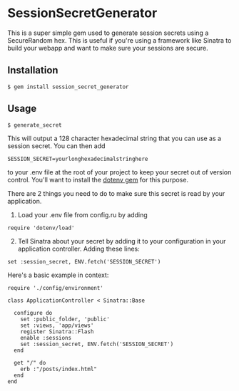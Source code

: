 # SessionSecretGenerator

This is a super simple gem used to generate session secrets using a SecureRandom hex. This is useful if you're using a framework like Sinatra to build your webapp and want to make sure your sessions are secure.

## Installation

    $ gem install session_secret_generator

## Usage

    $ generate_secret

This will output a 128 character hexadecimal string that you can use as a session secret. You can then add 
```
SESSION_SECRET=yourlonghexadecimalstringhere
```
to your .env file at the root of your project to keep your secret out of version control. You'll want to install the [dotenv gem](https://github.com/bkeepers/dotenv) for this purpose. 

There are 2 things you need to do to make sure this secret is read by your application.

1. Load your .env file from config.ru by adding 
```
require 'dotenv/load'
``` 
2. Tell Sinatra about your secret by adding it to your configuration in your application controller. Adding these lines:

```
set :session_secret, ENV.fetch('SESSION_SECRET')
```

Here's a basic example in context:


```
require './config/environment'

class ApplicationController < Sinatra::Base

  configure do
    set :public_folder, 'public'
    set :views, 'app/views'
    register Sinatra::Flash
    enable :sessions
    set :session_secret, ENV.fetch('SESSION_SECRET') 
  end

  get "/" do
    erb :"/posts/index.html"
  end
end
```
